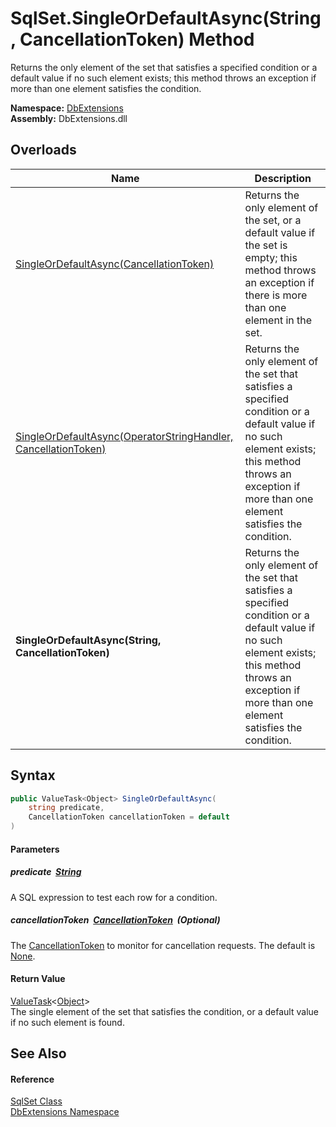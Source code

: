 SqlSet.SingleOrDefaultAsync(String, CancellationToken) Method
=============================================================
Returns the only element of the set that satisfies a specified condition or a default value if no such element exists; this method throws an exception if more than one element satisfies the condition.
  
**Namespace:** [DbExtensions][1]  
**Assembly:** DbExtensions.dll

Overloads
---------

| Name                                                                | Description                                                                                                                                                                                              |
| ------------------------------------------------------------------- | -------------------------------------------------------------------------------------------------------------------------------------------------------------------------------------------------------- |
| [SingleOrDefaultAsync(CancellationToken)][2]                        | Returns the only element of the set, or a default value if the set is empty; this method throws an exception if there is more than one element in the set.                                               |
| [SingleOrDefaultAsync(OperatorStringHandler, CancellationToken)][3] | Returns the only element of the set that satisfies a specified condition or a default value if no such element exists; this method throws an exception if more than one element satisfies the condition. |
| **SingleOrDefaultAsync(String, CancellationToken)**                 | Returns the only element of the set that satisfies a specified condition or a default value if no such element exists; this method throws an exception if more than one element satisfies the condition. |


Syntax
------

```csharp
public ValueTask<Object> SingleOrDefaultAsync(
	string predicate,
	CancellationToken cancellationToken = default
)
```

#### Parameters

##### *predicate*  [String][4]
A SQL expression to test each row for a condition.

##### *cancellationToken*  [CancellationToken][5]  (Optional)
The [CancellationToken][5] to monitor for cancellation requests. The default is [None][6].

#### Return Value
[ValueTask][7]&lt;[Object][8]>  
The single element of the set that satisfies the condition, or a default value if no such element is found.

See Also
--------

#### Reference
[SqlSet Class][9]  
[DbExtensions Namespace][1]  

[1]: ../README.md
[2]: SingleOrDefaultAsync_2.md
[3]: SingleOrDefaultAsync.md
[4]: https://learn.microsoft.com/dotnet/api/system.string
[5]: https://learn.microsoft.com/dotnet/api/system.threading.cancellationtoken
[6]: https://learn.microsoft.com/dotnet/api/system.threading.cancellationtoken.none
[7]: https://learn.microsoft.com/dotnet/api/system.threading.tasks.valuetask-1
[8]: https://learn.microsoft.com/dotnet/api/system.object
[9]: README.md